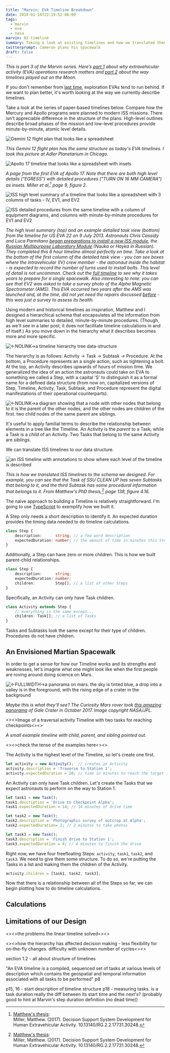 ```yaml
---
title: "Marvin: EVA Timeline Breakdown"
date: 2018-01-16T22:19:52-06:00
tags:
  - marvin
  - eva
  - nasa
marvin: 02-timeline
summary: Taking a look at existing timelines and how we translated them to usable data structures.
twitterprompt: Cameron plans his spacewalk
draft: false
---
```


_This is part 3 of the Marvin series. Here’s [part 1](/posts/20180115-marvin-deep-spacewalks/) about why extravehicular activity (EVA) operations research matters and [part 2](/posts/20180204-marvin-apollo-timelines/) about the way timelines played out on the Moon._

If you don't remember from [last time](/posts/20180204-marvin-apollo-timelines/), exploration EVAs tend to run behind. If we want to plan better, it's worth looking at the way we currently describe timelines.

Take a look at the series of paper-based timelines below. Compare how the Mercury and Apollo programs were planned to modern ISS missions. There isn't appreciable difference in the structure of the plans. High-level outlines describe broad phases of the mission and low-level procedures provide minute-by-minute, atomic level details.

![Gemini 12 flight plan that looks like a spreadsheet](gemini_12_flight_plan.jpg)

_This Gemini 12 flight plan has the same structure as today's EVA timelines. I took this picture at Adler Planetarium in Chicago._

![Apollo 17 timeline that looks like a spreadsheet with insets](./apollo-17-timeline.png)

_A page from the first EVA of Apollo 17. Note that there are both high level details ("EGRESS") with detailed procedures ("TURN ON 16 MM CAMERA") as insets. Miller et al,[^1] page 9, figure 2._

![ISS high level summary of a timeline that looks like a spreadsheet with 3 columns of tasks - IV, EV1, and EV2](./iss-high-level-summary.png)

![ISS detailed procedures from the same timeline with a column of equipment diagrams, and columns with minute-by-minute procedures for EV1 and EV2](./iss-detailed-procedures.png)

_The high level summary (top) and an example detailed task view (bottom) from the timeline for US EVA 22 on 9 July 2013. Astronauts Chris Cassidy and Luca Parmitano [began preparations to install a new ISS module](http://www.spaceflight101.net/iss-expedition-36-us-eva-22.html), the [Russian Multipurpose Laboratory Module](http://www.russianspaceweb.com/iss%5ffgb2.html) (Nauka or Нау́ка in Russian). They completed this 6 hour timeline almost perfectly on time. Take a look at the bottom of the first column of the detailed task view - you can see boxes where the intravehicular (IV) crew member - the astronaut inside the habitat - is expected to record the number of turns used to install bolts. This level of detail is not uncommon. Check out the [full timeline](https://www.nasa.gov/sites/default/files/files/US%5fEVA%5f22%5fTimeline.pdf) to see why it takes years to prepare for a single spacewalk. Also interesting to note: you can see that EV2 was asked to take a survey photo of the Alpha Magnetic Spectrometer (AMS). This EVA occurred two years after the AMS was launched and, at the time, did not yet need the repairs discussed [before](/posts/20180115-marvin-deep-spacewalks/) - this was just a survey to assess its health._

Using modern and historical timelines as inspiration, Matthew and I designed a hierarchical schema that encapsulates all the information from high level summaries to detailed, minute-by-minute procedures. (Though, as we'll see in a later post, it does not facilitate timeline calculations in and of itself.) As you move down in the hierarchy what it describes becomes more and more specific.

![<-NOLINK->a timeline hierarchy tree data-structure](./hierarchy.png)

The hierarchy is as follows: Activity → Task → Subtask → Procedure. At the bottom, a Procedure represents an a single action, such as tightening a bolt. At the top, an Activity describes upwards of hours of mission time. We generalized the idea of an action the astronauts could take on EVA to something we called a Step, with a capital 'S' to distinguish it as a formal name for a defined data structure (from now on, capitalized versions of Step, Timeline, Activity, Task, Subtask, and Procedure represent the digital manifestations of their operational counterparts).

![<-NOLINK->a diagram showing that a node with other nodes that belong to it is the parent of the other nodes, and the other nodes are children of the first. two child nodes of the same parent are siblings.](./hierarchy-relationships.png)

It's useful to apply familial terms to describe the relationship between elements in a tree like the Timeline. An Activity is the _parent_ to a Task, while a Task is a _child_ of an Activity. Two Tasks that belong to the same Activity are _siblings_.

We can translate ISS timelines to our data structure.

![an ISS timeline with annotations to show where each level of the timeline is described](./timeline-annotated.png)

_This is how we translated ISS timelines to the schema we designed. For example, you can see that the Task of SSU CLEAN UP has seven Subtasks that belong to it, and the third Subtask has some procedural information that belongs to it. From Matthew's PhD thesis,[^1] page 138, figure 4.16._

[^1]: [Matthew's thesis](https://doi.org/10.13140/rg.2.2.17731.30248):<br>Miller, Matthew. (2017). Decision Support System Development for Human Extravehicular Activity. 10.13140/RG.2.2.17731.30248.

The naive approach to building a Timeline is relatively straightforward. I'm going to use [TypeScript](https://www.typescriptlang.org/) to exemplify how we built it.

A Step only needs a short description to identify it. An expected duration provides the timing data needed to do timeline calculations.

```typescript
class Step {
	description:      string; // a few word description
	expectedDuration: number; // the amount of time in minutes this Step should take
}
```

Additionally, a Step can have zero or more children. This is how we built parent-child relationships.

```typescript
class Step {
	description:      string;
	expectedDuration: number;
	children:         Step[]; // a list of other Steps
}
```

Specifically, an Activity can only have Task children.

```typescript
class Activity extends Step {
	// everything is the same except...
	children: Task[]; // a list of Tasks
}
```

Tasks and Subtasks look the same except for their type of children. Procedures do not have children.

## An Envisioned Martian Spacewalk

In order to get a sense for how our Timeline works and its strengths and weaknesses, let's imagine what one might look like when the first people are roving around doing science on Mars.

![<-FULLWIDTH->a panorama on mars. the sky is tinted blue, a drop into a valley is in the foreground, with the rising edge of a crater in the background](./mars-pano.jpg)

_Maybe this is what they'll see? The Curiosity Mars rover took [this amazing panorama](https://photojournal.jpl.nasa.gov/catalog/PIA22210) of Gale Crater in October 2017. Image copyright NASA/JPL._

<><>Image of a traversal activity Timeline with two tasks for reaching checkpoints<><>

_A small example timeline with child, parent, and sibling pointed out._

<><>check the tense of the examples here<><>

The Activity is the highest level of the Timeline, so let's create one first.

```typescript
let activity = new Activity();  // creates an Activity
activity.description = 'Traverse to Station 1';
activity.expectedDuration = 20; // time in minutes to reach the target location
```

An Activity can only have Task children. Let's create the Tasks that we expect astronauts to perform on the way to Station 1.

```typescript
let task1 = new Task();
task1.description = 'Drive to Checkpoint Alpha';
task1.expectedDuration = 14; // 14 minutes of drive time

let task2 = new Task();
task2.description = 'Photographic survey of outcrop at Alpha';
task2.expectedDuration= 2; // 2 minutes to take photos

let task3 = new Task();
task3.description = 'Finish drive to Station 1';
task3.expectedDuration = 4; // 4 minutes to finish the drive
```

Right now, we have four freefloating Steps: `activity`, `task1`, `task2`, and `task3`. We need to give them some structure. To do so, we're putting the Tasks in a list and making them the children of the Activity.

```typescript
activity.children = [task1, task2, task3];
```

Now that there is a relationship between all of the Steps so far, we can begin plotting how to do timeline calculations.

## Calculations



## Limitations of our Design




<><>the problems the linear timeline solved<><>

<><>how the hierarchy has affected decision making - less flexibility for on-the-fly changes. difficulty with unknown number of cycles<><>


section 1.2 - all about structure of timelines

"An EVA timeline is
a compiled, sequenced set of tasks at various levels of description which contains
the geospatial and temporal information associated with all tasks to be performed" p8

p15, 16 - start description of timeline structure
p18 - measuring tasks. is a task duration really the diff between its start time and the next's? (probably good to hint at Marvin's step duration definition (no dead time))
